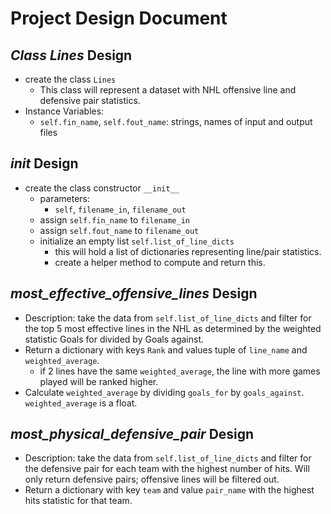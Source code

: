 # Project Design Document

## *Class Lines* Design
* create the class `Lines`
  * This class will represent a dataset with NHL offensive line and defensive pair statistics.
* Instance Variables:
  * `self.fin_name`, `self.fout_name`: strings, names of input and output files

##  *__init__* Design
* create the class constructor `__init__`
  * parameters:
    * `self`, `filename_in`, `filename_out`
  * assign `self.fin_name` to `filename_in`
  * assign `self.fout_name` to `filename_out`
  * initialize an empty list `self.list_of_line_dicts`
    * this will hold a list of dictionaries representing line/pair statistics.
    * create a helper method to compute and return this.

## *most_effective_offensive_lines* Design
* Description: take the data from `self.list_of_line_dicts` and filter for the top 5 most effective lines in the NHL as
  determined by the weighted statistic Goals for divided by Goals against.
* Return a dictionary with keys `Rank` and values tuple of `line_name` and `weighted_average`.
  * if 2 lines have the same `weighted_average`, the line with more games played will be ranked higher.
* Calculate `weighted_average` by dividing `goals_for` by `goals_against`. `weighted_average` is a float. 

## *most_physical_defensive_pair* Design
* Description: take the data from `self.list_of_line_dicts` and filter for the defensive pair for each team with the 
  highest number of hits. Will only return defensive pairs; offensive lines will be filtered out.
* Return a dictionary with key `team` and value `pair_name` with the highest hits statistic for that team.